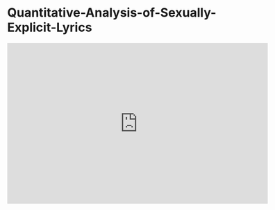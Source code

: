 # Quantitative-Analysis-of-Sexually-Explicit-Lyrics
<iframe width="600" height="371" seamless frameborder="0" scrolling="no" src="https://docs.google.com/spreadsheets/d/e/2PACX-1vRmxgS_8BMumCTHP98PwWIF8YcWKXOBZ6x0wBJvN-1alEROy3V1Esg16cIlePwIl_8FgQjC5pOxaZXS/pubchart?oid=612280262&amp;format=interactive"></iframe>

